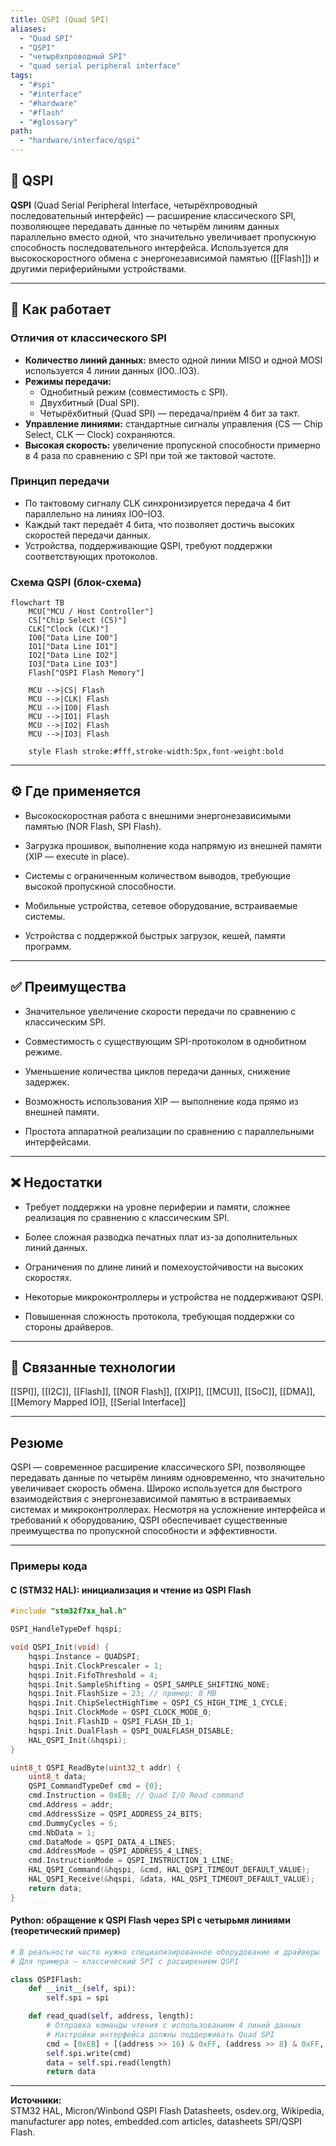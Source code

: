 ```yaml
---
title: QSPI (Quad SPI)
aliases:
  - "Quad SPI"
  - "QSPI"
  - "четырёхпроводный SPI"
  - "quad serial peripheral interface"
tags:
  - "#spi"
  - "#interface"
  - "#hardware"
  - "#flash"
  - "#glossary"
path:
  - "hardware/interface/qspi"
---
```


## 📌 QSPI

**QSPI** (Quad Serial Peripheral Interface, четырёхпроводный последовательный интерфейс) — расширение классического SPI, позволяющее передавать данные по четырём линиям данных параллельно вместо одной, что значительно увеличивает пропускную способность последовательного интерфейса. Используется для высокоскоростного обмена с энергонезависимой памятью ([[Flash]]) и другими периферийными устройствами.

---

## 🧠 Как работает

### Отличия от классического SPI

- **Количество линий данных:** вместо одной линии MISO и одной MOSI используется 4 линии данных (IO0..IO3).
- **Режимы передачи:**  
  - Однобитный режим (совместимость с SPI).  
  - Двухбитный (Dual SPI).  
  - Четырёхбитный (Quad SPI) — передача/приём 4 бит за такт.
- **Управление линиями:** стандартные сигналы управления (CS — Chip Select, CLK — Clock) сохраняются.
- **Высокая скорость:** увеличение пропускной способности примерно в 4 раза по сравнению с SPI при той же тактовой частоте.

### Принцип передачи

- По тактовому сигналу CLK синхронизируется передача 4 бит параллельно на линиях IO0–IO3.
- Каждый такт передаёт 4 бита, что позволяет достичь высоких скоростей передачи данных.
- Устройства, поддерживающие QSPI, требуют поддержки соответствующих протоколов.

### Схема QSPI (блок-схема)

```mermaid
flowchart TB
    MCU["MCU / Host Controller"]
    CS["Chip Select (CS)"]
    CLK["Clock (CLK)"]
    IO0["Data Line IO0"]
    IO1["Data Line IO1"]
    IO2["Data Line IO2"]
    IO3["Data Line IO3"]
    Flash["QSPI Flash Memory"]

    MCU -->|CS| Flash
    MCU -->|CLK| Flash
    MCU -->|IO0| Flash
    MCU -->|IO1| Flash
    MCU -->|IO2| Flash
    MCU -->|IO3| Flash

    style Flash stroke:#fff,stroke-width:5px,font-weight:bold
````

---

## ⚙️ Где применяется

- Высокоскоростная работа с внешними энергонезависимыми памятью (NOR Flash, SPI Flash).
    
- Загрузка прошивок, выполнение кода напрямую из внешней памяти (XIP — execute in place).
    
- Системы с ограниченным количеством выводов, требующие высокой пропускной способности.
    
- Мобильные устройства, сетевое оборудование, встраиваемые системы.
    
- Устройства с поддержкой быстрых загрузок, кешей, памяти программ.
    

---

## ✅ Преимущества

- Значительное увеличение скорости передачи по сравнению с классическим SPI.
    
- Совместимость с существующим SPI-протоколом в однобитном режиме.
    
- Уменьшение количества циклов передачи данных, снижение задержек.
    
- Возможность использования XIP — выполнение кода прямо из внешней памяти.
    
- Простота аппаратной реализации по сравнению с параллельными интерфейсами.
    

---

## ❌ Недостатки

- Требует поддержки на уровне периферии и памяти, сложнее реализация по сравнению с классическим SPI.
    
- Более сложная разводка печатных плат из-за дополнительных линий данных.
    
- Ограничения по длине линий и помехоустойчивости на высоких скоростях.
    
- Некоторые микроконтроллеры и устройства не поддерживают QSPI.
    
- Повышенная сложность протокола, требующая поддержки со стороны драйверов.
    

---

## 🔗 Связанные технологии

[[SPI]], [[I2C]], [[Flash]], [[NOR Flash]], [[XIP]], [[MCU]], [[SoC]], [[DMA]], [[Memory Mapped IO]], [[Serial Interface]]

---

## Резюме

QSPI — современное расширение классического SPI, позволяющее передавать данные по четырём линиям одновременно, что значительно увеличивает скорость обмена. Широко используется для быстрого взаимодействия с энергонезависимой памятью в встраиваемых системах и микроконтроллерах. Несмотря на усложнение интерфейса и требований к оборудованию, QSPI обеспечивает существенные преимущества по пропускной способности и эффективности.

---

### Примеры кода

#### C (STM32 HAL): инициализация и чтение из QSPI Flash

```c
#include "stm32f7xx_hal.h"

QSPI_HandleTypeDef hqspi;

void QSPI_Init(void) {
    hqspi.Instance = QUADSPI;
    hqspi.Init.ClockPrescaler = 1;
    hqspi.Init.FifoThreshold = 4;
    hqspi.Init.SampleShifting = QSPI_SAMPLE_SHIFTING_NONE;
    hqspi.Init.FlashSize = 23; // пример: 8 MB
    hqspi.Init.ChipSelectHighTime = QSPI_CS_HIGH_TIME_1_CYCLE;
    hqspi.Init.ClockMode = QSPI_CLOCK_MODE_0;
    hqspi.Init.FlashID = QSPI_FLASH_ID_1;
    hqspi.Init.DualFlash = QSPI_DUALFLASH_DISABLE;
    HAL_QSPI_Init(&hqspi);
}

uint8_t QSPI_ReadByte(uint32_t addr) {
    uint8_t data;
    QSPI_CommandTypeDef cmd = {0};
    cmd.Instruction = 0xEB; // Quad I/O Read command
    cmd.Address = addr;
    cmd.AddressSize = QSPI_ADDRESS_24_BITS;
    cmd.DummyCycles = 6;
    cmd.NbData = 1;
    cmd.DataMode = QSPI_DATA_4_LINES;
    cmd.AddressMode = QSPI_ADDRESS_4_LINES;
    cmd.InstructionMode = QSPI_INSTRUCTION_1_LINE;
    HAL_QSPI_Command(&hqspi, &cmd, HAL_QSPI_TIMEOUT_DEFAULT_VALUE);
    HAL_QSPI_Receive(&hqspi, &data, HAL_QSPI_TIMEOUT_DEFAULT_VALUE);
    return data;
}
```

#### Python: обращение к QSPI Flash через SPI с четырьмя линиями (теоретический пример)

```python
# В реальности часто нужно специализированное оборудование и драйверы
# Для примера — классический SPI с расширением QSPI

class QSPIFlash:
    def __init__(self, spi):
        self.spi = spi

    def read_quad(self, address, length):
        # Отправка команды чтения с использованием 4 линий данных
        # Настройки интерфейса должны поддерживать Quad SPI
        cmd = [0xEB] + [(address >> 16) & 0xFF, (address >> 8) & 0xFF, address & 0xFF] + [0x00]*6  # dummy cycles
        self.spi.write(cmd)
        data = self.spi.read(length)
        return data
```

---

**Источники:**  
STM32 HAL, Micron/Winbond QSPI Flash Datasheets, osdev.org, Wikipedia, manufacturer app notes, embedded.com articles, datasheets SPI/QSPI Flash.